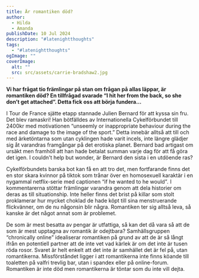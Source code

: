 ```yaml
---
title: Är romantiken död?
author:
  - Hilda
  - Amanda
publishDate: 10 Jul 2024
description: "#latenightthoughts"
tags:
  - "#latenightthoughts"
ogImage: ""
coverImage:
  alt: ""
  src: src/assets/carrie-bradshaw2.jpg
---
```

**Vi har frågat tio främlingar på stan om frågan på allas läppar, är romantiken död? En tillfrågad svarade “I hit her from the back, so she don’t get attached”. Detta fick oss att börja fundera…**

I Tour de France sjätte etapp stannade Julien Bernard för att kyssa sin fru. Det blev ramaskri! Han bötfälldes av Internationella Cykelförbundet till 2400kr med motivationen “unseemly or inappropriate behaviour during the race and damage to the image of the sport.” Detta innebär alltså att till och med ärketöntarna som utan cyklingen hade varit incels, inte längre glädjer sig åt varandras framgångar på det erotiska planet. Bernard bad artigast om ursäkt men framhöll att han hade betalat summan varje dag för att få göra det igen. I couldn't help but wonder, är Bernard den sista i en utdöende ras?

Cykelförbundets barska bot kan få en att tro det, men fortfarande finns det en stor skara kvinnor på tiktok som trånar över en homosexuell karaktär i en nygammal netflix-serie med captionen “if he wanted to he would”*.* I kommentarerna stöttar främlingar varandra genom att dela historier om deras as till situationship.  Inte heller finns det brist på killar som stolt proklamerar hur mycket choklad de hade köpt till sina menstruerande flickvänner, om de nu någonsin blir några. Romantiken ter sig alltså leva, så kanske är det något annat som är problemet.  

De som är mest besatta av pengar är utfattiga, så kan det då vara så att de som är mest upptagna av romantik är odejtbara? Samhällsgruppen “chronically online” idealiserar romantiken på grund av att de är så långt ifrån en potentiell partner att de inte vet vad kärlek är om det inte är tusen röda rosor. Svaret är helt enkelt att det inte är samhället det är fel på, utan romantikerna. Missförståndet ligger i att romantikerna inte finns köande till toaletten på valfri trevlig bar, utan i spandex eller på online-forum. Romantiken är inte död men romantikerna är töntar som du inte vill dejta.
